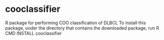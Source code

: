 # cooclassifier
R package for performing COO classification of DLBCL
To install this package, under the directory that contains the downloaded package, run 
R CMD INSTALL cooclassifier
